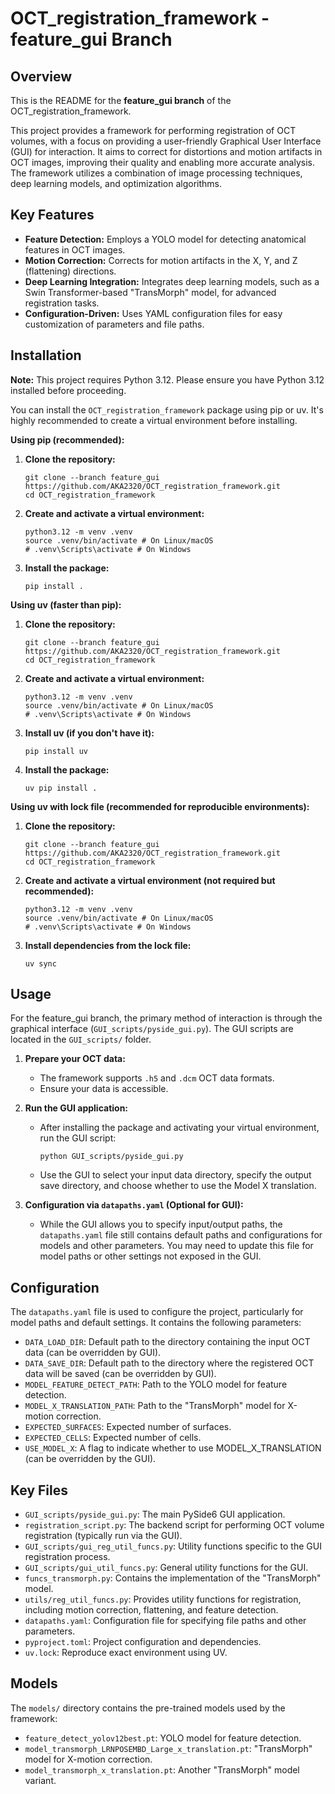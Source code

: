 # OCT_registration_framework - feature_gui Branch

## Overview

This is the README for the **feature_gui branch** of the OCT_registration_framework.

This project provides a framework for performing registration of OCT volumes, with a focus on providing a user-friendly Graphical User Interface (GUI) for interaction. It aims to correct for distortions and motion artifacts in OCT images, improving their quality and enabling more accurate analysis. The framework utilizes a combination of image processing techniques, deep learning models, and optimization algorithms.

## Key Features

*   **Feature Detection:** Employs a YOLO model for detecting anatomical features in OCT images.
*   **Motion Correction:** Corrects for motion artifacts in the X, Y, and Z (flattening) directions.
*   **Deep Learning Integration:** Integrates deep learning models, such as a Swin Transformer-based "TransMorph" model, for advanced registration tasks.
*   **Configuration-Driven:** Uses YAML configuration files for easy customization of parameters and file paths.


## Installation

**Note:** This project requires Python 3.12. Please ensure you have Python 3.12 installed before proceeding.

You can install the `OCT_registration_framework` package using pip or uv. It's highly recommended to create a virtual environment before installing.

**Using pip (recommended):**

1.  **Clone the repository:**
    ```shell
    git clone --branch feature_gui https://github.com/AKA2320/OCT_registration_framework.git
    cd OCT_registration_framework
    ```
2.  **Create and activate a virtual environment:**
    ```shell
    python3.12 -m venv .venv
    source .venv/bin/activate # On Linux/macOS
    # .venv\Scripts\activate # On Windows
    ```
3.  **Install the package:**
    ```shell
    pip install .
    ```

**Using uv (faster than pip):**

1.  **Clone the repository:**
    ```shell
    git clone --branch feature_gui https://github.com/AKA2320/OCT_registration_framework.git
    cd OCT_registration_framework
    ```
2.  **Create and activate a virtual environment:**
    ```shell
    python3.12 -m venv .venv
    source .venv/bin/activate # On Linux/macOS
    # .venv\Scripts\activate # On Windows
    ```
3.  **Install uv (if you don't have it):**
    ```shell
    pip install uv
    ```
4.  **Install the package:**
    ```shell
    uv pip install .
    ```

**Using uv with lock file (recommended for reproducible environments):**

1.  **Clone the repository:**
    ```shell
    git clone --branch feature_gui https://github.com/AKA2320/OCT_registration_framework.git
    cd OCT_registration_framework
    ```
2.  **Create and activate a virtual environment (not required but recommended):**
    ```shell
    python3.12 -m venv .venv
    source .venv/bin/activate # On Linux/macOS
    # .venv\Scripts\activate # On Windows
    ```
3.  **Install dependencies from the lock file:**
    ```shell
    uv sync
    ```

## Usage

For the feature_gui branch, the primary method of interaction is through the graphical interface (`GUI_scripts/pyside_gui.py`). The GUI scripts are located in the `GUI_scripts/` folder.

1.  **Prepare your OCT data:**
    *   The framework supports `.h5` and `.dcm` OCT data formats.
    *   Ensure your data is accessible.

2.  **Run the GUI application:**
    *   After installing the package and activating your virtual environment, run the GUI script:
        ```shell
        python GUI_scripts/pyside_gui.py
        ```
    *   Use the GUI to select your input data directory, specify the output save directory, and choose whether to use the Model X translation.

3.  **Configuration via `datapaths.yaml` (Optional for GUI):**
    *   While the GUI allows you to specify input/output paths, the `datapaths.yaml` file still contains default paths and configurations for models and other parameters. You may need to update this file for model paths or other settings not exposed in the GUI.

## Configuration

The `datapaths.yaml` file is used to configure the project, particularly for model paths and default settings. It contains the following parameters:

*   `DATA_LOAD_DIR`: Default path to the directory containing the input OCT data (can be overridden by GUI).
*   `DATA_SAVE_DIR`: Default path to the directory where the registered OCT data will be saved (can be overridden by GUI).
*   `MODEL_FEATURE_DETECT_PATH`: Path to the YOLO model for feature detection.
*   `MODEL_X_TRANSLATION_PATH`: Path to the "TransMorph" model for X-motion correction.
*    `EXPECTED_SURFACES`: Expected number of surfaces.
*    `EXPECTED_CELLS`: Expected number of cells.
*   `USE_MODEL_X`: A flag to indicate whether to use MODEL_X_TRANSLATION (can be overridden by the GUI).

## Key Files

*   `GUI_scripts/pyside_gui.py`: The main PySide6 GUI application.
*   `registration_script.py`: The backend script for performing OCT volume registration (typically run via the GUI).
*   `GUI_scripts/gui_reg_util_funcs.py`: Utility functions specific to the GUI registration process.
*   `GUI_scripts/gui_util_funcs.py`: General utility functions for the GUI.
*   `funcs_transmorph.py`: Contains the implementation of the "TransMorph" model.
*   `utils/reg_util_funcs.py`: Provides utility functions for registration, including motion correction, flattening, and feature detection.
*   `datapaths.yaml`: Configuration file for specifying file paths and other parameters.
*   `pyproject.toml`: Project configuration and dependencies.
*   `uv.lock`: Reproduce exact environment using UV.

## Models

The `models/` directory contains the pre-trained models used by the framework:

*   `feature_detect_yolov12best.pt`: YOLO model for feature detection.
*   `model_transmorph_LRNPOSEMBD_Large_x_translation.pt`: "TransMorph" model for X-motion correction.
*   `model_transmorph_x_translation.pt`: Another "TransMorph" model variant.

